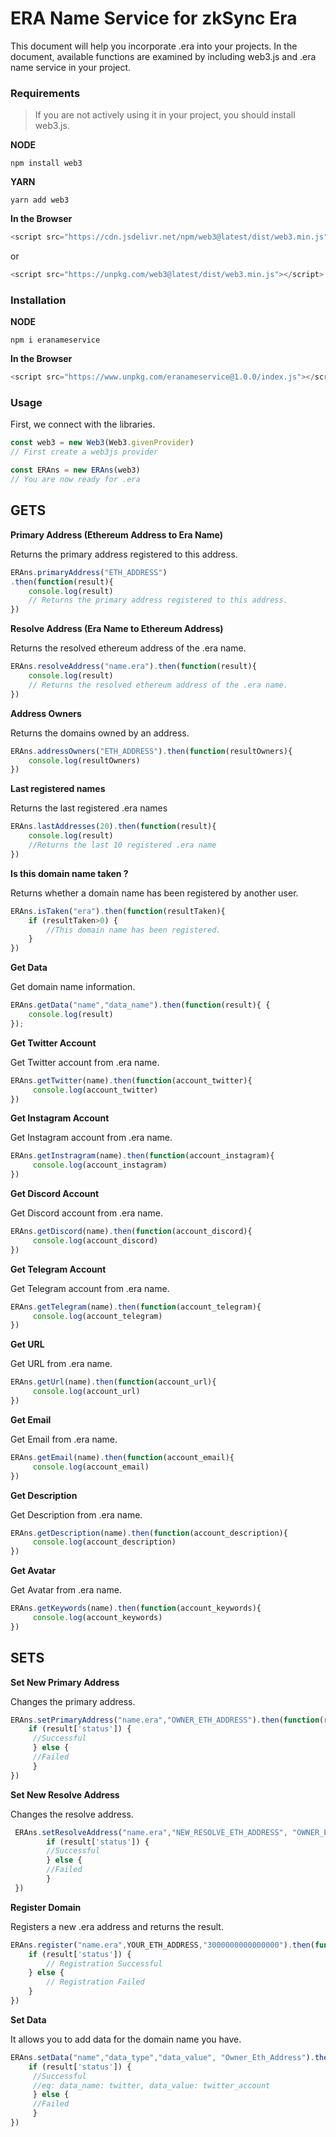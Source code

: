 # ERA Name Service for zkSync Era 
This document will help you incorporate .era into your projects. In the document, available functions are examined by including web3.js and .era name service in your project.


### Requirements
>If you are not actively using it in your project, you should install web3.js.

**NODE**
```
npm install web3
```

**YARN**
```
yarn add web3
```

**In the Browser**
```javascript
<script src="https://cdn.jsdelivr.net/npm/web3@latest/dist/web3.min.js"></script>
```
or
```javascript
<script src="https://unpkg.com/web3@latest/dist/web3.min.js"></script>
```

### Installation

**NODE**
```
npm i eranameservice
```

**In the Browser**
```javascript
<script src="https://www.unpkg.com/eranameservice@1.0.0/index.js"></script>
```


### Usage
First, we connect with the libraries.

```javascript
const web3 = new Web3(Web3.givenProvider)
// First create a web3js provider

const ERAns = new ERAns(web3)
// You are now ready for .era
```

## GETS

**Primary Address (Ethereum Address to Era Name)**

Returns the primary address registered to this address.
```javascript
ERAns.primaryAddress("ETH_ADDRESS")
.then(function(result){
    console.log(result)
    // Returns the primary address registered to this address.
})
```

**Resolve Address  (Era Name to Ethereum Address)**

Returns the resolved ethereum address of the .era name.
```javascript
ERAns.resolveAddress("name.era").then(function(result){
    console.log(result)
    // Returns the resolved ethereum address of the .era name.
})
```

**Address Owners**

Returns the domains owned by an address.
```javascript
ERAns.addressOwners("ETH_ADDRESS").then(function(resultOwners){
	console.log(resultOwners)	
})
```  

**Last registered names**

Returns the last  registered .era names
```javascript
ERAns.lastAddresses(20).then(function(result){
    console.log(result)
    //Returns the last 10 registered .era name
})
```

**Is this domain name taken ?**

Returns whether a domain name has been registered by another user.
```javascript
ERAns.isTaken("era").then(function(resultTaken){
    if (resultTaken>0) {
        //This domain name has been registered.
    } 
})
```


**Get Data**

Get domain name information.
```javascript
ERAns.getData("name","data_name").then(function(result){ {
    console.log(result)
});
```


**Get Twitter Account**

Get Twitter account from .era name.
```javascript
ERAns.getTwitter(name).then(function(account_twitter){
     console.log(account_twitter)
})
```


**Get Instagram Account**

Get Instagram account from .era name.
```javascript
ERAns.getInstragram(name).then(function(account_instagram){
     console.log(account_instagram)
})
```

**Get Discord Account**

Get Discord account from .era name.
```javascript
ERAns.getDiscord(name).then(function(account_discord){
     console.log(account_discord)
})
```

**Get Telegram Account**

Get Telegram account from .era name.
```javascript
ERAns.getTelegram(name).then(function(account_telegram){
     console.log(account_telegram)
})
```

**Get URL**

Get URL from .era name.
```javascript
ERAns.getUrl(name).then(function(account_url){
     console.log(account_url)
})
```

**Get Email**

Get Email from .era name.
```javascript
ERAns.getEmail(name).then(function(account_email){
     console.log(account_email)
})
```


**Get Description**

Get Description from .era name.
```javascript
ERAns.getDescription(name).then(function(account_description){
     console.log(account_description)
})
```

**Get Avatar**

Get Avatar from .era name.
```javascript
ERAns.getKeywords(name).then(function(account_keywords){
     console.log(account_keywords)
})
```

## SETS

**Set New Primary Address**

Changes the primary address.
```javascript
ERAns.setPrimaryAddress("name.era","OWNER_ETH_ADDRESS").then(function(result){
    if (result['status']) {
     //Successful
     } else {
     //Failed
     }
})
```

**Set New Resolve Address**

Changes the resolve address.
```javascript
 ERAns.setResolveAddress("name.era","NEW_RESOLVE_ETH_ADDRESS", "OWNER_ETH_ADDRESS").then(function(result){
        if (result['status']) {
        //Successful
        } else {
        //Failed
        }
 })
```

**Register Domain**

Registers a new .era address and returns the result.
```javascript
ERAns.register("name.era",YOUR_ETH_ADDRESS,"3000000000000000").then(function(result){
    if (result['status']) {
        // Registration Successful
    } else {
        // Registration Failed
    }
})
```


**Set Data**

It allows you to add data for the domain name you have.
```javascript
ERAns.setData("name","data_type","data_value", "Owner_Eth_Address").then(function(result){
    if (result['status']) {
     //Successful
     //eq: data_name: twitter, data_value: twitter_account
     } else {
     //Failed
     }
})
```
